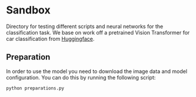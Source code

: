 # Sandbox

Directory for testing different scripts and neural networks for the classification task.
We base on work off a pretrained Vision Transformer for car classification
from [Huggingface](https://huggingface.co/dima806/car_brands_image_detection/tree/main).

## Preparation
In order to use the model you need to download the image data and model configuration. You can do this by running the following script:
```
python preparations.py
```

